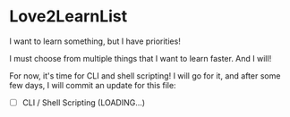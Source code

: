 # Love2LearnList

I want to learn something, but I have priorities!

I must choose from multiple things that I want to learn faster. And I will!

For now, it's time for CLI and shell scripting! I will go for it, and after some few days, I will commit an update for this file:

- [ ] CLI / Shell Scripting (LOADING...)
